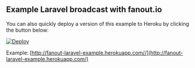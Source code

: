 ## Example Laravel broadcast with fanout.io

You can also quickly deploy a version of this example to Heroku by clicking the button below:

[![Deploy](https://www.herokucdn.com/deploy/button.png)](https://heroku.com/deploy)

Example: [http://fanout-laravel-example.herokuapp.com//](http://fanout-laravel-example.herokuapp.com/)
